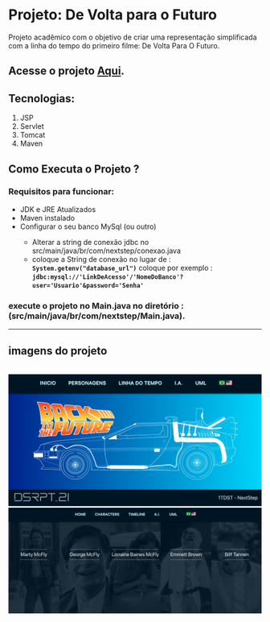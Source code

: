 # Projeto: De Volta para o Futuro
<p>Projeto acadêmico com o objetivo de criar uma representação simplificada com a linha do tempo do primeiro filme: De Volta Para O Futuro.</p>

## Acesse o projeto [Aqui](https://disrupt21.herokuapp.com).

## Tecnologias:

1. JSP
2. Servlet
3. Tomcat
4. Maven


<h2>Como Executa o Projeto ?</h2>
<h3>Requisitos para funcionar:</h3>
<ul>
    <li>JDK e JRE Atualizados</li>
    <li>Maven instalado</li>
    <li>Configurar o seu banco MySql (ou outro)</li>
        <ul>
            <li>Alterar a string de conexão jdbc no src/main/java/br/com/nextstep/conexao.java</li>
            <li>coloque a String de conexão no lugar de : <b><code>System.getenv("database_url")</code></b> coloque por exemplo : <b><code>jdbc:mysql://'LinkDeAcesso'/'NomeDoBanco'?user='Usuario'&password='Senha'</code></b></li>
        </ul>
</ul>

### execute o projeto no Main.java no diretório :  (src/main/java/br/com/nextstep/Main.java).
___
## imagens do projeto

<br>
<img src="./project_img/img1.png">
<br>
<img src="./project_img/img2.png">
<br>



